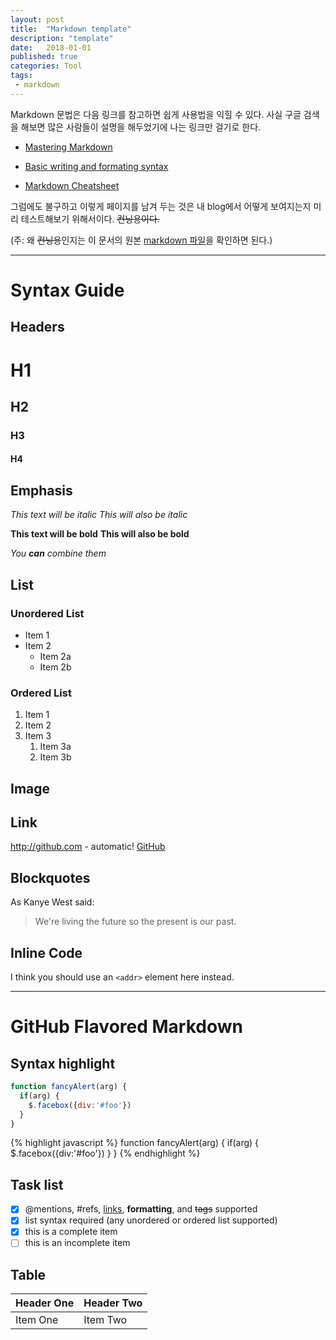 ```yaml
---
layout: post
title:  "Markdown template"
description: "template"
date:   2018-01-01
published: true
categories: Tool
tags:
 - markdown
---
```


Markdown 문법은 다음 링크를 참고하면 쉽게 사용법을 익힐 수 있다. 사실 구글 검색을 해보면 많은 사람들이 설명을 해두었기에 나는 링크만 걸기로 한다.

* [Mastering Markdown](https://guides.github.com/features/mastering-markdown/)

* [Basic writing and formating syntax](https://help.github.com/articles/basic-writing-and-formatting-syntax/)

* [Markdown Cheatsheet](https://github.com/adam-p/markdown-here/wiki/Markdown-Cheatsheet)

그럼에도 불구하고 이렇게 페이지를 남겨 두는 것은 내 blog에서 어떻게 보여지는지 미리 테스트해보기 위해서이다. ~~컨닝용이다.~~

(주: 왜 ~~컨닝용~~인지는 이 문서의 원본 [markdown 파일](https://github.com/haanjack/haanjack.github.io/tree/master/_posts)을 확인하면 된다.)

---

# Syntax Guide
## Headers

# H1
## H2
### H3
#### H4

## Emphasis
*This text will be italic*
_This will also be italic_

**This text will be bold**
__This will also be bold__

_You **can** combine them_

## List
### Unordered List

* Item 1
* Item 2
  * Item 2a
  * Item 2b

### Ordered List
1. Item 1
1. Item 2
1. Item 3
   1. Item 3a
   1. Item 3b

## Image

<!-- ![GitHub Logo](/images/logo.png) -->
<!-- Format: ![Alt Text](url) -->

## Link

http://github.com - automatic!
[GitHub](http://github.com)

## Blockquotes

As Kanye West said:

> We're living the future so
> the present is our past.

## Inline Code
I think you should use an
`<addr>` element here instead.

<hr>

# GitHub Flavored Markdown

## Syntax highlight

``` javascript
function fancyAlert(arg) {
  if(arg) {
    $.facebox({div:'#foo'})
  }
}
```

{% highlight javascript %}
function fancyAlert(arg) {
  if(arg) {
    $.facebox({div:'#foo'})
  }
}
{% endhighlight %}

## Task list

- [x] @mentions, #refs, [links](), **formatting**, and <del>tags</del> supported
- [x] list syntax required (any unordered or ordered list supported)
- [x] this is a complete item
- [ ] this is an incomplete item

## Table

| Header One     | Header Two     |
| :------------- | :------------- |
| Item One       | Item Two       |
